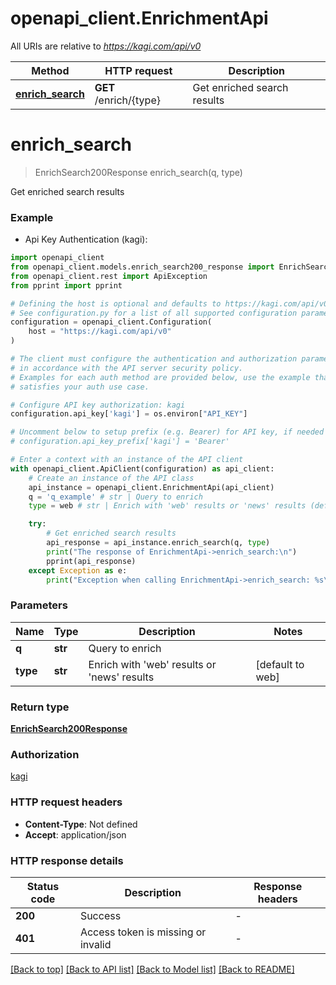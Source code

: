 # openapi_client.EnrichmentApi

All URIs are relative to *https://kagi.com/api/v0*

Method | HTTP request | Description
------------- | ------------- | -------------
[**enrich_search**](EnrichmentApi.md#enrich_search) | **GET** /enrich/{type} | Get enriched search results


# **enrich_search**
> EnrichSearch200Response enrich_search(q, type)

Get enriched search results

### Example

* Api Key Authentication (kagi):

```python
import openapi_client
from openapi_client.models.enrich_search200_response import EnrichSearch200Response
from openapi_client.rest import ApiException
from pprint import pprint

# Defining the host is optional and defaults to https://kagi.com/api/v0
# See configuration.py for a list of all supported configuration parameters.
configuration = openapi_client.Configuration(
    host = "https://kagi.com/api/v0"
)

# The client must configure the authentication and authorization parameters
# in accordance with the API server security policy.
# Examples for each auth method are provided below, use the example that
# satisfies your auth use case.

# Configure API key authorization: kagi
configuration.api_key['kagi'] = os.environ["API_KEY"]

# Uncomment below to setup prefix (e.g. Bearer) for API key, if needed
# configuration.api_key_prefix['kagi'] = 'Bearer'

# Enter a context with an instance of the API client
with openapi_client.ApiClient(configuration) as api_client:
    # Create an instance of the API class
    api_instance = openapi_client.EnrichmentApi(api_client)
    q = 'q_example' # str | Query to enrich
    type = web # str | Enrich with 'web' results or 'news' results (default to web)

    try:
        # Get enriched search results
        api_response = api_instance.enrich_search(q, type)
        print("The response of EnrichmentApi->enrich_search:\n")
        pprint(api_response)
    except Exception as e:
        print("Exception when calling EnrichmentApi->enrich_search: %s\n" % e)
```



### Parameters


Name | Type | Description  | Notes
------------- | ------------- | ------------- | -------------
 **q** | **str**| Query to enrich | 
 **type** | **str**| Enrich with &#39;web&#39; results or &#39;news&#39; results | [default to web]

### Return type

[**EnrichSearch200Response**](EnrichSearch200Response.md)

### Authorization

[kagi](../README.md#kagi)

### HTTP request headers

 - **Content-Type**: Not defined
 - **Accept**: application/json

### HTTP response details

| Status code | Description | Response headers |
|-------------|-------------|------------------|
**200** | Success |  -  |
**401** | Access token is missing or invalid |  -  |

[[Back to top]](#) [[Back to API list]](../README.md#documentation-for-api-endpoints) [[Back to Model list]](../README.md#documentation-for-models) [[Back to README]](../README.md)

